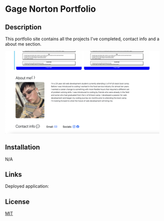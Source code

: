 # Gage Norton Portfolio 

## Description 
This portfolio site contains all the projects I've completed, contact info and a about me section. 



![Alt text](assets/Screen%20Shot%202022-12-15%20at%205.12.39%20PM.png)
## Installation
N/A

## Links

Deployed application:  

## License

[MIT](https://choosealicense.com/licenses/mit/)